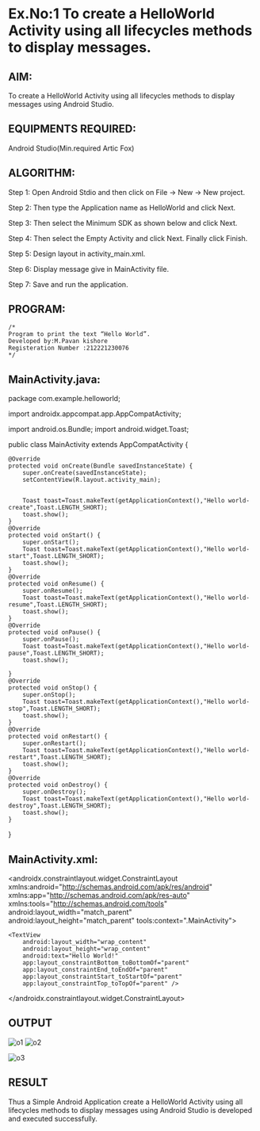 
# Ex.No:1 To create a HelloWorld Activity using all lifecycles methods to display messages.


## AIM:

To create a HelloWorld Activity using all lifecycles methods to display messages using Android Studio.

## EQUIPMENTS REQUIRED:

Android Studio(Min.required Artic Fox)

## ALGORITHM:

Step 1: Open Android Stdio and then click on File -> New -> New project.

Step 2: Then type the Application name as HelloWorld and click Next. 

Step 3: Then select the Minimum SDK as shown below and click Next.

Step 4: Then select the Empty Activity and click Next. Finally click Finish.

Step 5: Design layout in activity_main.xml.

Step 6: Display message give in MainActivity file.

Step 7: Save and run the application.

## PROGRAM:
```
/*
Program to print the text “Hello World”.
Developed by:M.Pavan kishore
Registeration Number :212221230076
*/
```
## MainActivity.java:
package com.example.helloworld;

import androidx.appcompat.app.AppCompatActivity;

import android.os.Bundle;
import android.widget.Toast;

public class MainActivity extends AppCompatActivity {

    @Override
    protected void onCreate(Bundle savedInstanceState) {
        super.onCreate(savedInstanceState);
        setContentView(R.layout.activity_main);


        Toast toast=Toast.makeText(getApplicationContext(),"Hello world-create",Toast.LENGTH_SHORT);
        toast.show();
    }
    @Override
    protected void onStart() {
        super.onStart();
        Toast toast=Toast.makeText(getApplicationContext(),"Hello world-start",Toast.LENGTH_SHORT);
        toast.show();
    }
    @Override
    protected void onResume() {
        super.onResume();
        Toast toast=Toast.makeText(getApplicationContext(),"Hello world-resume",Toast.LENGTH_SHORT);
        toast.show();
    }
    @Override
    protected void onPause() {
        super.onPause();
        Toast toast=Toast.makeText(getApplicationContext(),"Hello world-pause",Toast.LENGTH_SHORT);
        toast.show();

    }
    @Override
    protected void onStop() {
        super.onStop();
        Toast toast=Toast.makeText(getApplicationContext(),"Hello world-stop",Toast.LENGTH_SHORT);
        toast.show();
    }
    @Override
    protected void onRestart() {
        super.onRestart();
        Toast toast=Toast.makeText(getApplicationContext(),"Hello world-restart",Toast.LENGTH_SHORT);
        toast.show();
    }
    @Override
    protected void onDestroy() {
        super.onDestroy();
        Toast toast=Toast.makeText(getApplicationContext(),"Hello world-destroy",Toast.LENGTH_SHORT);
        toast.show();
    }
}

## MainActivity.xml:

<?xml version="1.0" encoding="utf-8"?>
<androidx.constraintlayout.widget.ConstraintLayout xmlns:android="http://schemas.android.com/apk/res/android"
    xmlns:app="http://schemas.android.com/apk/res-auto"
    xmlns:tools="http://schemas.android.com/tools"
    android:layout_width="match_parent"
    android:layout_height="match_parent"
    tools:context=".MainActivity">

    <TextView
        android:layout_width="wrap_content"
        android:layout_height="wrap_content"
        android:text="Hello World!"
        app:layout_constraintBottom_toBottomOf="parent"
        app:layout_constraintEnd_toEndOf="parent"
        app:layout_constraintStart_toStartOf="parent"
        app:layout_constraintTop_toTopOf="parent" />

</androidx.constraintlayout.widget.ConstraintLayout>



## OUTPUT
![o1](https://user-images.githubusercontent.com/94154941/190468865-9efaf975-65ca-4f9e-8847-02401ef47542.png)
![o2](https://user-images.githubusercontent.com/94154941/190468868-2c1a6c1b-fd4e-41fe-9419-ba0938ce4f05.png)

![o3](https://user-images.githubusercontent.com/94154941/190468909-30dfed14-9a2b-49b8-a115-a31f39805844.png)



## RESULT
Thus a Simple Android Application create a HelloWorld Activity using all lifecycles methods to display messages using Android Studio is developed and executed successfully.
